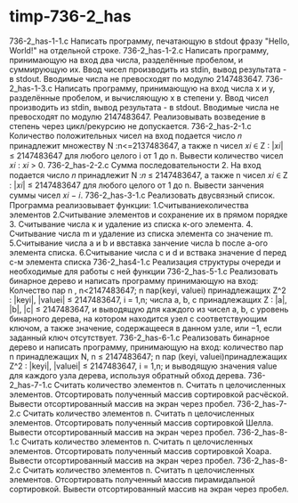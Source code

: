 # timp-736-2_has
736-2_has-1-1.c
Написать программу, печатающую в stdout фразу "Hello, World!" на отдельной строке.
736-2_has-1-2.c
Написать программу, принимающую на вход два числа, разделённые пробелом, и суммирующую их. Ввод чисел производить из stdin, вывод результата - в stdout. Вводимые числа не превосходят по модулю 2147483647.
736-2_has-1-3.c
Написать программу, принимающую на вход числа x и y, разделённые пробелом, и вычисляющую x в степени y. Ввод чисел производить из stdin, вывод результата - в stdout. Вводимые числа не превосходят по модулю 2147483647. Реализовывать возведение в степень через цикл/рекурсию не допускается.
736-2_has-2-1.c
Количество положительных чисел
на вход подается число 𝑛 принадлежит множеству  N :n<=2137483647, а также n чисел 𝑥𝑖 ∈ Z : |𝑥𝑖| ≤ 2147483647 для любого целого i от 1 до n. Вывести количество чисел 𝑥𝑖 : 𝑥𝑖 > 0.
736-2_has-2-2.c
Сумма последовательности 2.
На вход подается число 𝑛 принадлежит N :𝑛 ≤ 2147483647, а также n чисел 𝑥𝑖 ∈ Z : |𝑥𝑖| ≤ 2147483647 для любого целого от 1 до n. Вывести занчения суммы чисел 𝑥𝑖 − 𝑖.
736-2_has-3-1.c
Реализовать двусвязный список. 
Программа реализовывает функции:
1.Считываниеколичества  элементов
2.Считывание элементов и сохранение их в прямом порядке
3. Считывание числа к и удаление из списка к-ого элемента.
4. Считывание числа m и удаление из списка элемента со значение m.
5.Считывание числа a и b и ввставка занчение числа b после a-ого элемента списка.
6.Считывание числа c и d и вствака значение d перед c-м элемента списка
736-2_has4-1.c
Реализация структуры очереди и необходимые для работы с ней функции
736-2_has-5-1.c
Реализовать бинарное дерево и написать программу принимающую на вход:
Колчество пар n , n<2147483647;
n пар(keyi, valuei) принадлежащих  Z^2 : |keyi|, |valuei| ≤ 2147483647, i = 1,n;
числа a, b, c принадлежащих Z : |a|, |b|, |c| ≤ 2147483647,
и выводящую для каждого из чисел a, b, c уровень бинарного дерева, на котором находится узел с соответствующим ключом, а также значение, содержащееся в данном узле, или −1, если заданный ключ отсутствует.
736-2_has-6-1.c
Реализовать бинарное дерево и написать программу, принимающую на вход:
количество пар n принадлежащих N, n ≤ 2147483647;
n пар (keyi, valuei)принадлежащих Z^2 : |keyi|, |valuei| ≤ 2147483647, i = 1,n;
и выводящую значения value для каждого узла дерева, используя обратный обход дерева.
736-2_has-7-1.c
Считать количество элементов n.
Считать n целочисленных элементов.
Отсортировать полученный массив сортировкой расчёской.
Вывести отсортированный массив на экран через пробел.
736-2_has-7-2.c
Считать количество элементов n.
Считать n целочисленных элементов.
Отсортировать полученный массив сортировкой Шелла.
Вывести отсортированный массив на экран через пробел.
736-2_has-8-1.c
Считать количество элементов n.
Считать n целочисленных элементов.
Отсортировать полученный массив сортировкой Хоара.
Вывести отсортированный массив на экран через пробел.
736-2_has-8-2.c
Считать количество элементов n.
Считать n целочисленных элементов.
Oтсортировать полученный массив пирамидальной сортировкой.
Вывести отсортированный массив на экран через пробел.   
